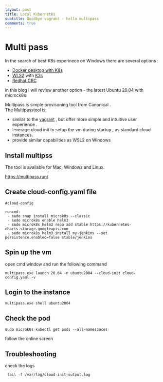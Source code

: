 ```yaml
---
layout: post
title: Local Kubernetes 
subtitle: Goodbye vagrant - hello multipass
comments: true
---
```


# Multi pass   
In the search of best K8s experinece on Windows there are several options :
* [Docker desktop with K8s](https://www.docker.com/blog/docker-windows-desktop-now-kubernetes/)
* [WLS2](https://ubuntu.com/wsl) with [K3s](https://k3s.io/)
* [Redhat CRC](https://developers.redhat.com/blog/2019/09/05/red-hat-openshift-4-on-your-laptop-introducing-red-hat-codeready-containers/)

in this blog I will review another option - the latest Ubuntu 20.04 with microck8s.

Multipass is simple provisoning tool from Canonical .   
The Multipasstool is:
* similar to the [vagrant](https://www.vagrantup.com/)  , but offer more simple and intuitive user experience .
* leverage cloud init to setup the vm during startup , as standard cloud instances. 
* provide similar capabilities as WSL2 on Windows 

## Install multipss 
The tool is available for Mac, Windows and Linux. 

https://multipass.run/

## Create cloud-config.yaml file
```
#cloud-config

runcmd:
 - sudo snap install microk8s --classic 
 - sudo microk8s enable helm3
 - sudo microk8s helm3 repo add stable https://kubernetes-charts.storage.googleapis.com
 - sudo microk8s helm3 install my-jenkins --set persistence.enabled=false stable/jenkins
```

## Spin up the vm 
open cmd window and run the following command 
```
multipass.exe launch 20.04 -n ubuntu2004 --cloud-init cloud-config.yaml -v
```

## Login to the instance 
```
multipass.exe shell ubuntu2004
```

## Check the pod
```
sudo microk8s kubectl get pods --all-namespaces
```
follow the online screen

## Troubleshooting 
check the logs 
```
 tail -f /var/log/cloud-init-output.log
```
